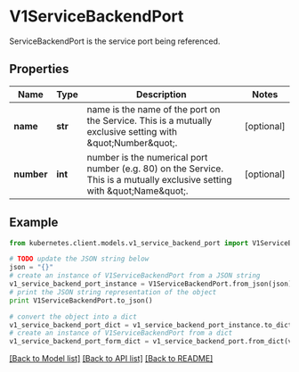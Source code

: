 # V1ServiceBackendPort

ServiceBackendPort is the service port being referenced.

## Properties
Name | Type | Description | Notes
------------ | ------------- | ------------- | -------------
**name** | **str** | name is the name of the port on the Service. This is a mutually exclusive setting with \&quot;Number\&quot;. | [optional] 
**number** | **int** | number is the numerical port number (e.g. 80) on the Service. This is a mutually exclusive setting with \&quot;Name\&quot;. | [optional] 

## Example

```python
from kubernetes.client.models.v1_service_backend_port import V1ServiceBackendPort

# TODO update the JSON string below
json = "{}"
# create an instance of V1ServiceBackendPort from a JSON string
v1_service_backend_port_instance = V1ServiceBackendPort.from_json(json)
# print the JSON string representation of the object
print V1ServiceBackendPort.to_json()

# convert the object into a dict
v1_service_backend_port_dict = v1_service_backend_port_instance.to_dict()
# create an instance of V1ServiceBackendPort from a dict
v1_service_backend_port_form_dict = v1_service_backend_port.from_dict(v1_service_backend_port_dict)
```
[[Back to Model list]](../README.md#documentation-for-models) [[Back to API list]](../README.md#documentation-for-api-endpoints) [[Back to README]](../README.md)


